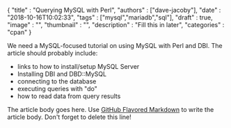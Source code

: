 {
"title" : "Querying MySQL with Perl",
"authors" : ["dave-jacoby"],
"date" : "2018-10-16T10:02:33",
"tags" : ["mysql","mariadb","sql"],
"draft" : true,
"image" : "",
"thumbnail" : "",
"description" : "Fill this in later",
"categories" : "cpan"
}

We need a MySQL-focused tutorial on using MySQL with Perl and DBI. The article should probably include:

* links to how to install/setup MySQL Server
* Installing DBI and DBD::MySQL
* connecting to the database
* executing queries with "do"
* how to read data from query results

The article body goes here. Use [GitHub Flavored Markdown](https://guides.github.com/features/mastering-markdown/) to write the article body. Don't forget to delete this line!
